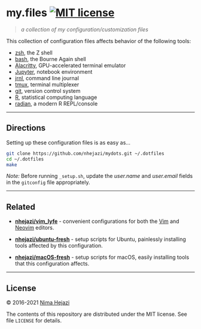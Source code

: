 # my.files [![MIT license](http://img.shields.io/badge/license-MIT-brightgreen.svg)](http://opensource.org/licenses/MIT)

> _a collection of my configuration/customization files_

This collection of configuration files affects behavior of the following tools:
* [zsh](http://zsh.sourceforge.net), the Z shell
* [bash](https://www.gnu.org/software/bash/), the Bourne Again shell
* [Alacritty](https://github.com/jwilm/alacritty), GPU-accelerated terminal
   emulator
* [Jupyter](http://jupyter.org/), notebook environment
* [jrnl](http://jrnl.sh/index.html), command line journal
* [tmux](https://github.com/tmux/tmux/wiki), terminal multiplexer
* [git](https://git-scm.com/), version control system
* [R](https://www.r-project.org), statistical computing language
* [radian](https://github.com/randy3k/radian), a modern R REPL/console

---

## Directions

Setting up these configuration files is as easy as...
```bash
git clone https://github.com/nhejazi/mydots.git ~/.dotfiles
cd ~/.dotfiles
make
```

_Note:_ Before running `_setup.sh`, update the _user.name_ and _user.email_
fields in the `gitconfig` file appropriately.

---

## Related

* __[nhejazi/vim_lyfe](https://github.com/nhejazi/vim_lyfe)__ - convenient
    configurations for both the [Vim](http://www.vim.org/index.php) and
    [Neovim](https://neovim.io) editors.

* __[nhejazi/ubuntu-fresh](https://github.com/nhejazi/ubuntu-fresh)__ - setup
    scripts for Ubuntu, painlessly installing tools affected by this
    configuration.

* __[nhejazi/macOS-fresh](https://github.com/nhejazi/macOS-fresh)__ - setup
    scripts for macOS, easily installing tools that this configuration affects.

---

## License

&copy; 2016-2021 [Nima Hejazi](https://nimahejazi.org)

The contents of this repository are distributed under the MIT license. See file
`LICENSE` for details.

